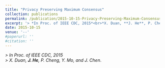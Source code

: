 ```yaml
---
title: "Privacy Preserving Maximum Consensus"
collection: publications
permalink: /publication/2015-10-15-Privacy-Preserving-Maximum-Consensus/
excerpt: '> *In Proc. of IEEE CDC, 2015*<br>*X. Duan, **J. He**, P. Cheng, Y. Mo, and J. Chen*.'
date: 2015-10-15
venue: '--'
#paperurl: ''
#citation: ''
---
```

*> In Proc. of IEEE CDC, 2015*  
*> X. Duan, **J. He**, P. Cheng, Y. Mo, and J. Chen*.